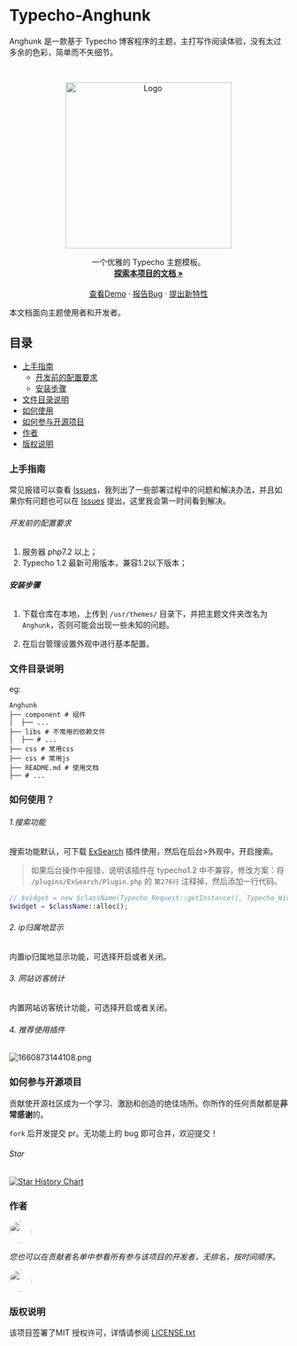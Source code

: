 # Typecho-Anghunk

Anghunk 是一款基于 Typecho 博客程序的主题，主打写作阅读体验，没有太过多余的色彩，简单而不失细节。

<!-- PROJECT LOGO -->
<br />

<p align="center">
  <a href="https://github.com/zburu/Anghunk/">
    <img src="https://oss.zburu.com/i/2022/10/19/634f4d9781a19.png" alt="Logo" width="300px">
  </a>
  <p align="center">
    一个优雅的 Typecho 主题模板。
    <br />
    <a href="https://github.com/zburu/Anghunk"><strong>探索本项目的文档 »</strong></a>
    <br />
    <br />
    <a href="typecho.zburu.com">查看Demo</a>
    ·
    <a href="https://github.com/zburu/Anghunk/issues">报告Bug</a>
    ·
    <a href="https://github.com/zburu/Anghunk/issues">提出新特性</a>
  </p>

</p>


本文档面向主题使用者和开发者。
 
## 目录

- [上手指南](#上手指南)
  - [开发前的配置要求](#开发前的配置要求)
  - [安装步骤](#安装步骤)
- [文件目录说明](#文件目录说明)
- [如何使用](#如何使用)
- [如何参与开源项目](#如何参与开源项目)
- [作者](#作者)
- [版权说明](#版权说明)

### 上手指南

常见报错可以查看 [Issues](https://github.com/zburu/Anghunk/issues)，我列出了一些部署过程中的问题和解决办法，并且如果你有问题也可以在 [Issues](https://github.com/zburu/Anghunk/issues) 提出，这里我会第一时间看到解决。


###### 开发前的配置要求

1. 服务器 php7.2 以上；
2. Typecho 1.2 最新可用版本，兼容1.2以下版本；

###### **安装步骤**

1. 下载仓库在本地，上传到 `/usr/themes/` 目录下，并把主题文件夹改名为 `Anghunk`，否则可能会出现一些未知的问题。

2. 在后台管理设置外观中进行基本配置。


### 文件目录说明
eg:

```shell
Anghunk 
├── component # 组件 
│  ├── ...
├── libs # 不常用的依赖文件
│  ├── # ...
├── css # 常用css
├── css # 常用js
├── README.md # 使用文档
├── # ...
```

### 如何使用？

###### 1.搜索功能

搜索功能默认，可下载 [ExSearch](https://github.com/AlanDecode/Typecho-Plugin-ExSearch) 插件使用，然后在后台>外观中，开启搜索。

>如果后台操作中报错，说明该插件在 typecho1.2 中不兼容，修改方案：将 `/plugins/ExSearch/Plugin.php` 的 `第276行` 注释掉，然后添加一行代码。

```php
// $widget = new $className(Typecho_Request::getInstance(), Typecho_Widget_Helper_Empty::getInstance());
$widget = $className::alloc();
```

###### 2. ip归属地显示

内置ip归属地显示功能，可选择开启或者关闭。

###### 3. 网站访客统计

内置网站访客统计功能，可选择开启或者关闭。

###### 4. 推荐使用插件

![1660873144108.png](https://oss.zburu.com/i/2022/08/19/62fee9b933083.png)


### 如何参与开源项目

贡献使开源社区成为一个学习、激励和创造的绝佳场所。你所作的任何贡献都是**非常感谢**的。

`fork` 后开发提交 pr。无功能上的 bug 即可合并，欢迎提交！


###### Star

[![Star History Chart](https://api.star-history.com/svg?repos=zburu/Anghunk&type=Date)](https://star-history.com/#zburu/Anghunk&Date)

### 作者

<a href="https://github.com/zburu" target="_blank"><img style="width:40px;border-radius:50%;" src="https://avatars.githubusercontent.com/u/65840178?v=4"></a>

 *您也可以在贡献者名单中参看所有参与该项目的开发者，无排名，按时间顺序。*
 
 <a href="https://www.emoao.com/" target="_blank"><img style="width:40px;border-radius:50%;" src="https://q2.qlogo.cn/g?b=qq&nk=2502393029&s=100"></a>

### 版权说明

该项目签署了MIT 授权许可，详情请参阅 [LICENSE.txt](https://github.com/zburu/Anghunk/blob/master/LICENSE.txt)


